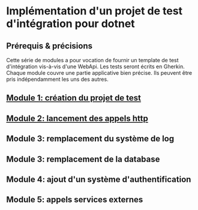 # Implémentation d'un projet de test d'intégration pour dotnet

## Prérequis & précisions

Cette série de modules a pour vocation de fournir un template de test d'intégration vis-à-vis d'une WebApi. Les tests seront écrits en Gherkin. Chaque module couvre une partie applicative bien précise. Ils peuvent être pris indépendamment les uns des autres.

## [Module 1: création du projet de test](./modules/Module%201%20création%20du%20projet%20de%20test/doc/Readme.md)

## [Module 2: lancement des appels http](./modules/Module%202%20lancement%20des%20appels%20http/doc/Readme.md)

## Module 3: remplacement du système de log

## Module 3: remplacement de la database

## Module 4: ajout d'un système d'authentification

## Module 5: appels services externes
